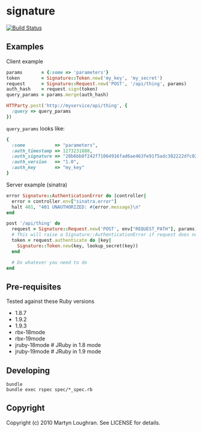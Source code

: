 signature
=========

[![Build Status](https://secure.travis-ci.org/mloughran/signature.png?branch=master)](http://travis-ci.org/mloughran/signature)

Examples
--------

Client example

```ruby
params       = {:some => 'parameters'}
token        = Signature::Token.new('my_key', 'my_secret')
request      = Signature::Request.new('POST', '/api/thing', params)
auth_hash    = request.sign(token)
query_params = params.merge(auth_hash)

HTTParty.post('http://myservice/api/thing', {
  :query => query_params
})
```

`query_params` looks like:

```ruby
{
  :some           => "parameters",
  :auth_timestamp => 1273231888,
  :auth_signature => "28b6bb0f242f71064916fad6ae463fe91f5adc302222dfc02c348ae1941eaf80",
  :auth_version   => "1.0",
  :auth_key       => "my_key"
}

```
Server example (sinatra)

```ruby
error Signature::AuthenticationError do |controller|
  error = controller.env["sinatra.error"]
  halt 401, "401 UNAUTHORIZED: #{error.message}\n"
end

post '/api/thing' do
  request = Signature::Request.new('POST', env["REQUEST_PATH"], params)
  # This will raise a Signature::AuthenticationError if request does not authenticate
  token = request.authenticate do |key|
    Signature::Token.new(key, lookup_secret(key))
  end

  # Do whatever you need to do
end
```

Pre-requisites
------------
Tested against these Ruby versions
  * 1.8.7
  * 1.9.2
  * 1.9.3
  * rbx-18mode
  * rbx-19mode
  * jruby-18mode # JRuby in 1.8 mode
  * jruby-19mode # JRuby in 1.9 mode


Developing
----------

    bundle
    bundle exec rspec spec/*_spec.rb

Copyright
---------

Copyright (c) 2010 Martyn Loughran. See LICENSE for details.
